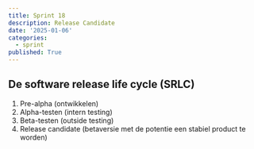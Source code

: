 ```yaml
---
title: Sprint 18
description: Release Candidate
date: '2025-01-06'
categories:
  - sprint
published: True
---
```


## De software release life cycle (SRLC)
1. Pre-alpha (ontwikkelen)
1. Alpha-testen (intern testing)
1. Beta-testen (outside testing)
1. Release candidate (betaversie met de potentie een stabiel product te worden)

